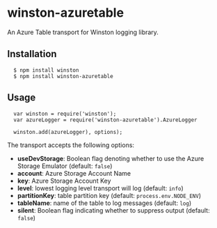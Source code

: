 winston-azuretable
==================

An Azure Table transport for Winston logging library.

Installation
------------

```
  $ npm install winston
  $ npm install winston-azuretable
```

Usage
-----
```
  var winston = require('winston');
  var azureLogger = require('winston-azuretable').AzureLogger

  winston.add(azureLogger), options);
```

The transport accepts the following options:

* **useDevStorage**: Boolean flag denoting whether to use the Azure Storage Emulator (default: `false`)
* **account**: Azure Storage Account Name
* **key**: Azure Storage Account Key
* **level**: lowest logging level transport will log (default: `info`)
* **partitionKey**: table partition key (default: `process.env.NODE_ENV`)
* **tableName**: name of the table to log messages (default: `log`)
* **silent**: Boolean flag indicating whether to suppress output (default: `false`)

